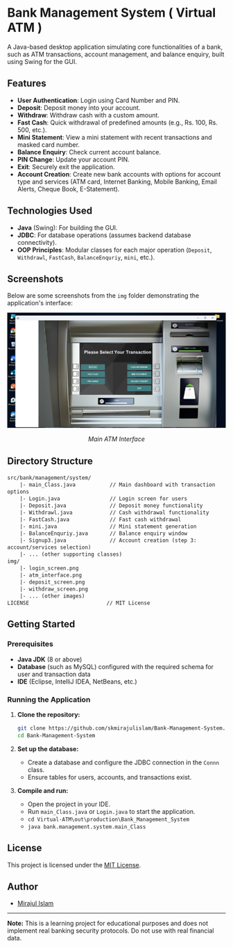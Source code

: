 # Bank Management System ( Virtual ATM )

A Java-based desktop application simulating core functionalities of a bank, such as ATM transactions, account management, and balance enquiry, built using Swing for the GUI.

## Features

- **User Authentication**: Login using Card Number and PIN.
- **Deposit**: Deposit money into your account.
- **Withdraw**: Withdraw cash with a custom amount.
- **Fast Cash**: Quick withdrawal of predefined amounts (e.g., Rs. 100, Rs. 500, etc.).
- **Mini Statement**: View a mini statement with recent transactions and masked card number.
- **Balance Enquiry**: Check current account balance.
- **PIN Change**: Update your account PIN.
- **Exit**: Securely exit the application.
- **Account Creation**: Create new bank accounts with options for account type and services (ATM card, Internet Banking, Mobile Banking, Email Alerts, Cheque Book, E-Statement).

## Technologies Used

- **Java** (Swing): For building the GUI.
- **JDBC**: For database operations (assumes backend database connectivity).
- **OOP Principles**: Modular classes for each major operation (`Deposit`, `Withdrawl`, `FastCash`, `BalanceEnquriy`, `mini`, etc.).

## Screenshots

Below are some screenshots from the `img` folder demonstrating the application's interface:

<div align="center">
  <img src="img/image.png" alt="ATM Interface" width="600"/>
  <p><em>Main ATM Interface</em></p>
</div>

## Directory Structure

```
src/bank/management/system/
    |- main_Class.java           // Main dashboard with transaction options
    |- Login.java                // Login screen for users
    |- Deposit.java              // Deposit money functionality
    |- Withdrawl.java            // Cash withdrawal functionality
    |- FastCash.java             // Fast cash withdrawal
    |- mini.java                 // Mini statement generation
    |- BalanceEnquriy.java       // Balance enquiry window
    |- Signup3.java              // Account creation (step 3: account/services selection)
    |- ... (other supporting classes)
img/
    |- login_screen.png
    |- atm_interface.png
    |- deposit_screen.png
    |- withdraw_screen.png
    |- ... (other images)
LICENSE                         // MIT License
```

## Getting Started

### Prerequisites

- **Java JDK** (8 or above)
- **Database** (such as MySQL) configured with the required schema for user and transaction data
- **IDE** (Eclipse, IntelliJ IDEA, NetBeans, etc.)

### Running the Application

1. **Clone the repository:**
   ```bash
   git clone https://github.com/skmirajulislam/Bank-Management-System.git
   cd Bank-Management-System
   ```

2. **Set up the database:**
   - Create a database and configure the JDBC connection in the `Connn` class.
   - Ensure tables for users, accounts, and transactions exist.

3. **Compile and run:**
   - Open the project in your IDE.
   - Run `main_Class.java` or `Login.java` to start the application.
   - `cd Virtual-ATM\out\production\Bank_Management_System`
   - `java bank.management.system.main_Class`


## License

This project is licensed under the [MIT License](LICENSE).

## Author

- [Mirajul Islam](https://github.com/skmirajulislam)

---
**Note:** This is a learning project for educational purposes and does not implement real banking security protocols. Do not use with real financial data.

